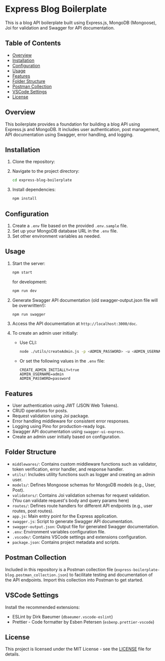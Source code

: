 # Express Blog Boilerplate
This is a blog API boilerplate built using Express.js, MongoDB (Mongoose), Joi for validation and Swagger for API documentation.

## Table of Contents

- [Overview](#overview)
- [Installation](#installation)
- [Configuration](#configuration)
- [Usage](#usage)
- [Features](#features)
- [Folder Structure](#folder-structure)
- [Postman Collection](#postman-collection)
- [VSCode Settings](#vscode-settings)
- [License](#license)

## Overview

This boilerplate provides a foundation for building a blog API using Express.js and MongoDB. It includes user authentication, post management, API documentation using Swagger, error handling, and logging.

## Installation

1. Clone the repository:
2. Navigate to the project directory:
   ```bash
   cd express-blog-boilerplate
   ```

3. Install dependencies:
   ```bash
   npm install
   ```

## Configuration

1. Create a `.env` file based on the provided `.env.sample` file.
2. Set up your MongoDB database URL in the `.env` file.
3. Set other environment variables as needed.

## Usage

1. Start the server:
   ```bash
   npm start
   ```
    for development:
   ```bash
   npm run dev
   ```
2. Generate Swagger API documentation (old swagger-output.json file will be overwritten!):
   ```bash
   npm run swagger
   ```

3. Access the API documentation at `http://localhost:3000/doc`.

4. To create an admin user initially:
   - Use CLI:
     ```bash
     node ./utils/createAdmin.js -p <ADMIN_PASSWORD> -u <ADMIN_USERNAME>
     ```
   - Or set the following values in the `.env` file:
     ```dotenv
     CREATE_ADMIN_INITIALLY=true
     ADMIN_USERNAME=admin
     ADMIN_PASSWORD=password
     ```

## Features

- User authentication using JWT (JSON Web Tokens).
- CRUD operations for posts.
- Request validation using Joi package.
- Error handling middleware for consistent error responses.
- Logging using Pino for production-ready logs.
- Swagger API documentation using `swagger-ui-express`.
- Create an admin user initially based on configuration.

## Folder Structure

- `middlewares/`: Contains custom middleware functions such as validator, token verification, error handler, and response handler.
- `utils/`: Includes utility functions such as logger and creating an admin user.
- `models/`: Defines Mongoose schemas for MongoDB models (e.g., User, Post).
- `validators/`: Contains Joi validation schemas for request validation. (You can validate request's body and query params here)
- `routes/`: Defines route handlers for different API endpoints (e.g., user routes, post routes).
- `app.js`: Main entry point for the Express application.
- `swagger.js`: Script to generate Swagger API documentation.
- `swagger-output.json`: Output file for generated Swagger documentation.
- `.env`: Environment variables configuration file.
- `.vscode/`: Contains VSCode settings and extensions configuration.
- `package.json`: Contains project metadata and scripts.

## Postman Collection

Included in this repository is a Postman collection file (`express-boilerplate-blog.postman_collection.json`) to facilitate testing and documentation of the API endpoints. Import this collection into Postman to get started.

## VSCode Settings
Install the recommended extensions:
   - ESLint by Dirk Baeumer (`dbaeumer.vscode-eslint`)
   - Prettier - Code formatter by Esben Petersen (`esbenp.prettier-vscode`)


## License

This project is licensed under the MIT License - see the [LICENSE](https://github.com/muzafferkadir/express-blog-boilerplate/blob/main/LICENCE) file for details.
